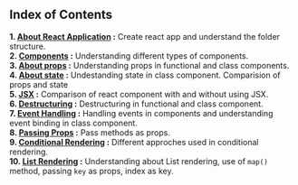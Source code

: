 ## Index of Contents
  
  __1. [About React Application](https://github.com/gagana-hg/React-JS/blob/master/AboutReactApplication.md) :__ Create react app and understand the folder structure.    
  __2. [Components](https://github.com/gagana-hg/React-JS/blob/master/AboutComponents.md) :__ Understanding different types of components.    
  __3. [About props](https://github.com/gagana-hg/React-JS/blob/master/props.md) :__ Understanding props in functional and class components.    
  __4. [About state](https://github.com/gagana-hg/React-JS/blob/master/state.md) :__ Undestanding state in class component. Comparision of props and state    
  __5. [JSX](https://github.com/gagana-hg/React-JS/blob/master/JSX.md) :__ Comparison of react component with and without using JSX.    
  __6. [Destructuring](https://github.com/gagana-hg/React-JS/blob/master/Destructuring.md) :__ Destructuring in functional and class component.   
  __7. [Event Handling](https://github.com/gagana-hg/React-JS/blob/master/EventHandling.md) :__ Handling events in components and understanding event binding in class component.    
  __8. [Passing Props](https://github.com/gagana-hg/React-JS/blob/master/PassingProps.md) :__ Pass methods as props.   
  __9. [Conditional Rendering](https://github.com/gagana-hg/React-JS/blob/master/ConditionalRendering.md) :__ Different approches used in conditional rendering.    
  __10. [List Rendering](https://github.com/gagana-hg/React-JS/blob/master/ListRendering.md) :__ Understanding about List rendering, use of `map()` method, passing `key` as props, index as key.    
